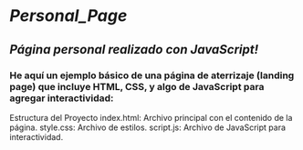 # **_Personal_Page_**

## **_Página personal realizado con JavaScript!_**
### He aquí un ejemplo básico de una página de aterrizaje (landing page) que incluye HTML, CSS, y algo de JavaScript para agregar interactividad:

Estructura del Proyecto
index.html: Archivo principal con el contenido de la página.
style.css: Archivo de estilos.
script.js: Archivo de JavaScript para interactividad.
